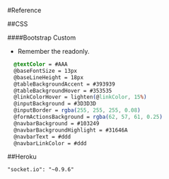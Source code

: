 #Reference 

##CSS

####Bootstrap Custom
* Remember the readonly.

```css
  @textColor = #AAA
  @baseFontSize = 13px
  @baseLineHeight = 18px
  @tableBackgroundAccent = #393939
  @tableBackgroundHover = #353535
  @linkColorHover = lighten(@linkColor, 15%)
  @inputBackground = #3D3D3D
  @inputBorder = rgba(255, 255, 255, 0.08)
  @formActionsBackground = rgba(62, 57, 61, 0.25)
  @navbarBackground = #103249
  @navbarBackgroundHighlight = #31646A
  @navbarText = #ddd
  @navbarLinkColor = #ddd
```

##Heroku

`"socket.io": "~0.9.6"`

